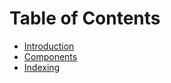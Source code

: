 # Table of Contents

* [Introduction](docs/introduction/README.md)
* [Components](docs/components/components.md)    
* [Indexing](docs/indexing.md)    
